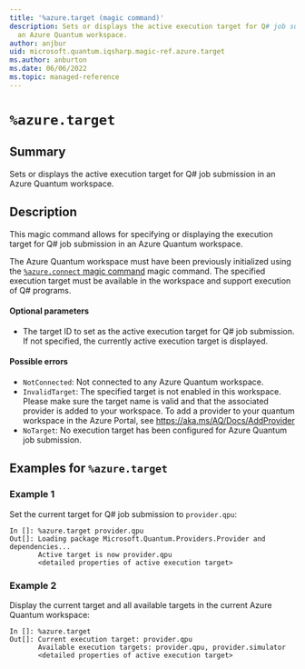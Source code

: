 ```yaml
---
title: '%azure.target (magic command)'
description: Sets or displays the active execution target for Q# job submission in
  an Azure Quantum workspace.
author: anjbur
uid: microsoft.quantum.iqsharp.magic-ref.azure.target
ms.author: anburton
ms.date: 06/06/2022
ms.topic: managed-reference
---
```


<!--
    NB: This file has been automatically generated from Microsoft.Quantum.IQSharp.AzureClient.dll,
        please do not manually edit it.

    [DEBUG] JSON source:
        {"Name": "%azure.target", "Documentation": {"Summary": "Sets or displays the active execution target for Q# job submission in an Azure Quantum workspace.", "Full": null, "Description": "\r\nThis magic command allows for specifying or displaying the execution target for Q# job submission\r\nin an Azure Quantum workspace.\r\n\r\nThe Azure Quantum workspace must have been previously initialized\r\nusing the [`%azure.connect` magic command](https://docs.microsoft.com/qsharp/api/iqsharp-magic/azure.connect)\r\nmagic command. The specified execution target must be available in the workspace and support execution of Q# programs.\r\n\r\n#### Optional parameters\r\n\r\n- The target ID to set as the active execution target for Q# job submission. If not specified,\r\nthe currently active execution target is displayed.\r\n\r\n#### Possible errors\r\n\r\n- `NotConnected`: Not connected to any Azure Quantum workspace.\r\n- `InvalidTarget`: The specified target is not enabled in this workspace. Please make sure the target name is valid and that the associated provider is added to your workspace. To add a provider to your quantum workspace in the Azure Portal, see https://aka.ms/AQ/Docs/AddProvider\r\n- `NoTarget`: No execution target has been configured for Azure Quantum job submission.\r\n                    ", "Remarks": null, "Examples": ["\r\nSet the current target for Q# job submission to `provider.qpu`:\r\n```\r\nIn []: %azure.target provider.qpu\r\nOut[]: Loading package Microsoft.Quantum.Providers.Provider and dependencies...\r\n       Active target is now provider.qpu\r\n       <detailed properties of active execution target>\r\n```\r\n                        ", "\r\nDisplay the current target and all available targets in the current Azure Quantum workspace:\r\n```\r\nIn []: %azure.target\r\nOut[]: Current execution target: provider.qpu\r\n       Available execution targets: provider.qpu, provider.simulator\r\n       <detailed properties of active execution target>\r\n```\r\n                        "], "SeeAlso": null}, "AssemblyName": "Microsoft.Quantum.IQSharp.AzureClient"}
-->

# `%azure.target`

## Summary

Sets or displays the active execution target for Q# job submission in an Azure Quantum workspace.

## Description

This magic command allows for specifying or displaying the execution target for Q# job submission
in an Azure Quantum workspace.

The Azure Quantum workspace must have been previously initialized
using the [`%azure.connect` magic command](https://docs.microsoft.com/qsharp/api/iqsharp-magic/azure.connect)
magic command. The specified execution target must be available in the workspace and support execution of Q# programs.

#### Optional parameters

- The target ID to set as the active execution target for Q# job submission. If not specified,
the currently active execution target is displayed.

#### Possible errors

- `NotConnected`: Not connected to any Azure Quantum workspace.
- `InvalidTarget`: The specified target is not enabled in this workspace. Please make sure the target name is valid and that the associated provider is added to your workspace. To add a provider to your quantum workspace in the Azure Portal, see https://aka.ms/AQ/Docs/AddProvider
- `NoTarget`: No execution target has been configured for Azure Quantum job submission.

## Examples for `%azure.target`

### Example 1

Set the current target for Q# job submission to `provider.qpu`:
```
In []: %azure.target provider.qpu
Out[]: Loading package Microsoft.Quantum.Providers.Provider and dependencies...
       Active target is now provider.qpu
       <detailed properties of active execution target>
```

### Example 2

Display the current target and all available targets in the current Azure Quantum workspace:
```
In []: %azure.target
Out[]: Current execution target: provider.qpu
       Available execution targets: provider.qpu, provider.simulator
       <detailed properties of active execution target>
```
